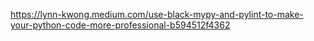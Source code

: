 https://lynn-kwong.medium.com/use-black-mypy-and-pylint-to-make-your-python-code-more-professional-b594512f4362
